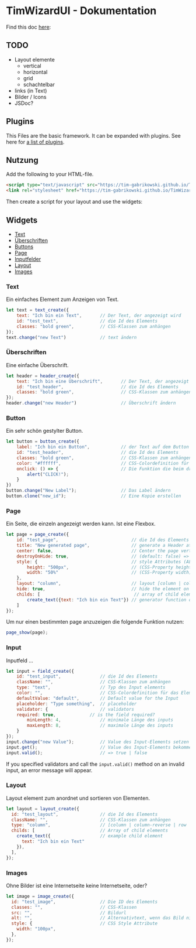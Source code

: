 # TimWizardUI - Dokumentation

Find this doc [here](https://tim-gabrikowski.github.io/TimWizardUI/):

## TODO

- Layout elemente
  - vertical
  - horizontal
  - grid
  - schachtelbar
- links (in Text)
- Bilder / Icons
- JSDoc?

## Plugins

This Files are the basic framework. It can be expanded with plugins. See here for [a list of plugins](./plugins/README.md).

## Nutzung

Add the following to your HTML-file. 
```html
<script type="text/javascript" src="https://tim-gabrikowski.github.io/TimWizardUI/script.js"></script>
<link rel="stylesheet" href="https://tim-gabrikowski.github.io/TimWizardUI/style.css" type="text/css">
```

Then create a script for your layout and use the widgets:

## Widgets

- [Text](#text)
- [Überschriften](#überschriften)
- [Buttons](#button)
- [Page](#page)
- [Inputfelder](#input)
- [Layout](#layout)
- [Images](#images)

### Text

Ein einfaches Element zum Anzeigen von Text.
```javascript
let text = text_create({
    text: "Ich bin ein Text",       // Der Text, der angezeigt wird 
    id: "test_text",                // die Id des Elements 
    classes: "bold green",          // CSS-Klassen zum anhängen
});
text.change("new Text")             // text ändern
```

### Überschriften

Eine einfache Überschrift.

```javascript
let header = header_create({
    text: "Ich bin eine Überschrift",       // Der Text, der angezeigt wird
    id: "test_header",                      // die Id des Elements
    classes: "bold green",                  // CSS-Klassen zum anhängen
});
header.change("new Header")                 // Überschrift ändern
```

### Button

Ein sehr schön gestylter Button.

```javascript
let button = button_create({
    label: "Ich bin ein Button",            // der Text auf dem Button
    id: "test_header",                      // die Id des Elements 
    classes: "bold green",                  // CSS-Klassen zum anhängen
    color: "#ffffff",                       // CSS-Colordefinition für das Element
    onclick: () => {                        // Die Funktion die beim drücken des Buttons aufgerufen wird.
		alert("CLICK!");
    }
})
button.change("New Label");                 // Das Label ändern
button.clone("new_id");                     // Eine Kopie erstellen
```

### Page

Ein Seite, die einzeln angezeigt werden kann. Ist eine Flexbox.

```javascript
let page = page_create({
    id: "test_page",                            // die Id des Elements
    title: "New generated page",                // generate a Header at the top of the page if provided
    center: false,                              // Center the page vertically
    destroyOnHide: true,                        // (default: false) => Delete the page on Hide from DOM    
    style: {                                    // style Attributes (ALL AVAILABLE CSS ATTRIBUTES)
        height: "500px",                        // (CSS-Property height)
        width: "50%"                            // (CSS-Property width)
    },
    layout: "column",                           // layout [column | column-reverse | row | row-reverse | unset] (default; unset)
    hide: true,                                 // hide the element on create
    childs: [                                    // array of child elements from top to bottom
        create_text({text: "Ich bin ein Text"}) // generator function of child element
    ]
});
```

Um nur einen bestimmten page anzuzeigen die folgende Funktion nutzen:
```javascript
page_show(page);
```

### Input

Inputfeld ...

```javascript
let input = field_create({
    id: "test_input",               // die Id des Elements
    className: "",                  // CSS-Klassen zum anhängen
    type: "text",                   // Typ des Input elements
    color: "",                      // CSS-Colordefinition für das Element
    defaultValue: "default",        // Default value for the Input
    placeholder: "Type something",  // placeholder
    validator: {                    // validators
	required: true,             // is the field required?
        minLength: 4,               // minimale Länge des inputs
        maxLength: 8,               // maximale Länge des inputs
    }
});
input.change("new Value");          // Value des Input-Elements setzen
input.get();                        // Value des Input-Elements bekommen
input.valid();                      // => true | false
```

If you specified validators and call the `input.valid()` method on an invalid input, an error message will appear.

### Layout

Layout element zum anordnet und sortieren von Elementen.

```javascript
let layout = layout_create({
  id: "test_layout",                // die Id des Elements
  className: "",                    // CSS-Klassen zum anhängen
  type: "column",                   // [column | column-reverse | row | row-reverse | unset] (default; column)
  childs: [                         // Array of child elements
    create_text({                   // example child element
      text: "Ich bin ein Text"
    }),
  ],
});
```

### Images

Ohne Bilder ist eine Internetseite keine Internetseite, oder?

```javascript
let image = image_create({
  id: "test_image",                 // Die ID des Elements
  classes: "",                      // CSS-Klassen
  src: "",                          // Bildurl
  alt: "",                          // Alternativtext, wenn das Bild nicht da ist
  style: {                          // CSS Style Attribute
    width: "100px",  
  },
});
```
